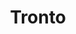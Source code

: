 ---
title: Tronto
date: 
draft: false

# descripcion
description : Argolla de plata con microcubic. Corazón móvil colgante.

materials: Plata 925

color: Plateado

dimensions: 1,3 diam 0,2 ancho

code: 01-11-0349

type: "Aros"

categories: []

price: $5.470,00

price_eftvo: $4.650,00

# Images
# first image will be shown in the product page
images:
  # - image: "images/path_to_image"
  # La ubicacion de las imagenes es imagenes/Aros/Aros.Argollas/01-11-0349-tronto
  - image: "./images/aros/argollas/01-11-0349-argollita-completa-con-corazon_a.JPG"
  - image: "./images/aros/argollas/01-11-0349-argollita-completa-con-corazon_b.JPG"
---